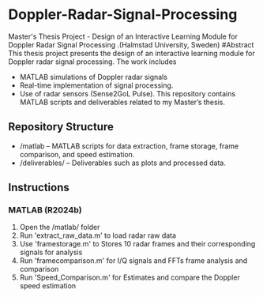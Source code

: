 # Doppler-Radar-Signal-Processing
Master's Thesis Project - Design of an Interactive Learning Module for Doppler Radar Signal Processing .(Halmstad University, Sweden)
#Abstract 
This thesis project presents the design of an interactive learning module for Doppler radar signal processing. 
The work includes
- MATLAB simulations of Doppler radar signals   
- Real-time implementation of signal processing.  
- Use of radar sensors (Sense2GoL Pulse).
This repository contains MATLAB scripts and deliverables related to my Master’s thesis.  
 
## Repository Structure
- /matlab – MATLAB scripts for data extraction, frame storage, frame comparison, and speed estimation.  
- /deliverables/ – Deliverables such as plots and processed data.   

## Instructions
### MATLAB (R2024b)
1. Open the /matlab/ folder  
2. Run 'extract_raw_data.m' to load radar raw data  
3. Use 'framestorage.m' to Stores 10 radar frames and their corresponding signals for  analysis  
4. Run 'framecomparison.m' for I/Q signals and FFTs frame analysis and comparison  
5. Run 'Speed_Comparison.m' for Estimates and compare the  Doppler speed estimation  
 
